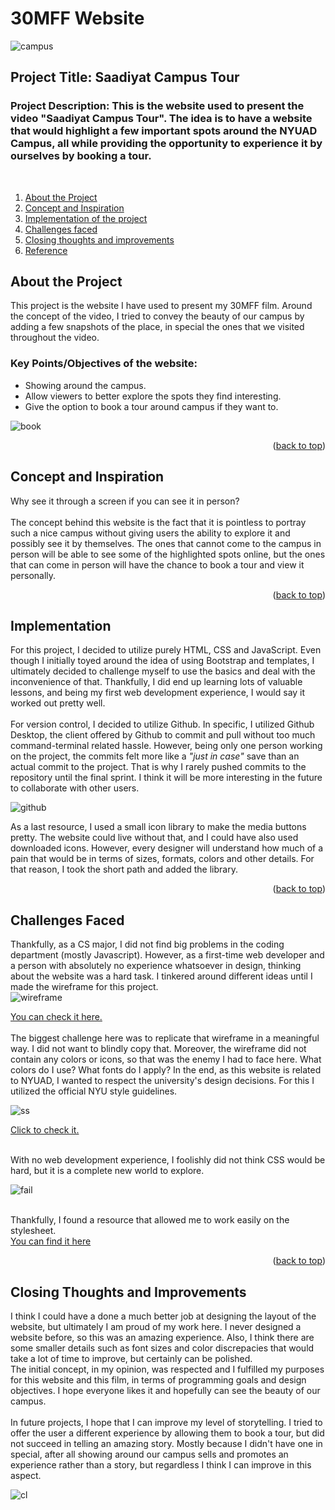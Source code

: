 <h1>30MFF Website</h1>

![campus]
<h2>Project Title: Saadiyat Campus Tour</h2>
<h3>Project Description: This is the website used to present the video "Saadiyat Campus Tour". The idea is to have a website that would highlight a few important spots around the NYUAD Campus, all while providing the opportunity to experience it by ourselves by booking a tour.</h3>
<br>
  <ol>
    <li>
      <a href="#about">About the Project</a>
    </li>
    <li>
      <a href="#concept">Concept and Inspiration</a>
    </li>
    <li>
      <a href="#implementation">Implementation of the project</a>
    </li>
    <li>
      <a href="#challenges">Challenges faced</a>
    </li>
    <li>
      <a href="#improve">Closing thoughts and improvements</a>
    </li>
    <li>
      <a href="#reference">Reference</a>
    </li>
  </ol>

## About the Project
This project is the website I have used to present my 30MFF film. Around the concept of the video, I tried to convey the beauty of our campus by adding a few snapshots of the place, in special the ones that we visited throughout the video. 
<h3>Key Points/Objectives of the website:</h3>
<ul>
<li>Showing around the campus.</li>
<li>Allow viewers to better explore the spots they find interesting.</li>
<li>Give the option to book a tour around campus if they want to.</li>
</ul>

![book]

<p align="right">(<a href="#readme-top">back to top</a>)</p>

## Concept and Inspiration
Why see it through a screen if you can see it in person?
<br>
<br>
The concept behind this website is the fact that it is pointless to portray such a nice campus without giving users the ability to explore it and possibly see it by themselves. The ones that cannot come to the campus in person will be able to see some of the highlighted spots online, but the ones that can come in person will have the chance to book a tour and view it personally. 
<p align="right">(<a href="#readme-top">back to top</a>)</p>

## Implementation
For this project, I decided to utilize purely HTML, CSS and JavaScript. Even though I initially toyed around the idea of using Bootstrap and templates, I ultimately decided to challenge myself to use the basics and deal with the inconvenience of that. Thankfully, I did end up learning lots of valuable lessons, and being my first web development experience, I would say it worked out pretty well.
<br>
<br>
For version control, I decided to utilize Github. In specific, I utilized Github Desktop, the client offered by Github to commit and pull without too much command-terminal related hassle. However, being only one person working on the project, the commits felt more like a _"just in case"_ save than an actual commit to the project. That is why I rarely pushed commits to the repository until the final sprint. I think it will be more interesting in the future to collaborate with other users.
<br>


![github]

As a last resource, I used a small icon library to make the media buttons pretty. The website could live without that, and I could have also used downloaded icons. However, every designer will understand how much of a pain that would be in terms of sizes, formats, colors and other details. For that reason, I took the short path and added the library.
<p align="right">(<a href="#readme-top">back to top</a>)</p>

## Challenges Faced
Thankfully, as a CS major, I did not find big problems in the coding department (mostly Javascript). However, as a first-time web developer and a person with absolutely no experience whatsoever in design, thinking about the website was a hard task. I tinkered around different ideas until I made the wireframe for this project.<br>
![wireframe]

<a href="https://xd.adobe.com/view/dc93d2a6-94fe-458c-8922-79ee02be8b79-89c0/">
You can check it here.</a>
<br>
<br>
The biggest challenge here was to replicate that wireframe in a meaningful way. I did not want to blindly copy that. Moreover, the wireframe did not contain any colors or icons, so that was the enemy I had to face here. What colors do I use? What fonts do I apply? In the end, as this website is related to NYUAD, I wanted to respect the university's design decisions. For this I utilized the official NYU style guidelines.

<br>

![ss]

<a href="https://www.nyu.edu/employees/resources-and-services/media-and-communications/nyu-brand-guidelines/designing-in-our-style/typefaces-and-fonts.html">Click to check it.</a>

<br>
With no web development experience, I foolishly did not think CSS would be hard, but it is a complete new world to explore. 

![fail]

<br>
Thankfully, I found a resource that allowed me to work easily on the stylesheet.
<br><a href="https://htmlcheatsheet.com/css/"> You can find it here</a>

<p align="right">(<a href="#readme-top">back to top</a>)</p>

## Closing Thoughts and Improvements

I think I could have a done a much better job at designing the layout of the website, but ultimately I am proud of my work here. I never designed a website before, so this was an amazing experience. Also, I think there are some smaller details such as font sizes and color discrepacies that would take a lot of time to improve, but certainly can be polished.
<br>
The initial concept, in my opinion, was respected and I fulfilled my purposes for this website and this film, in terms of programming goals and design objectives. I hope everyone likes it and hopefully can see the beauty of our campus.
<br>
<br>
In future projects, I hope that I can improve my level of storytelling. I tried to offer the user a different experience by allowing them to book a tour, but did not succeed in telling an amazing story. Mostly because I didn't have one in special, after all showing around our campus sells and promotes an experience rather than a story, but regardless I think I can improve in this aspect.

![cl]


[github]: github.png
[campus]: campus.png
[cl]: campuslife.png
[wireframe]: wireframe.png
[ss]: style.png
[fail]: fail.png
[book]: book.png